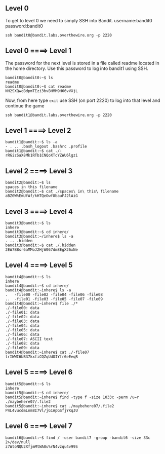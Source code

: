 ## Level 0
To get to level 0 we need to simply SSH into Bandit.
username:bandit0
password:bandit0 
```console
ssh bandit0@bandit.labs.overthewire.org -p 2220
```
## Level 0 ====> Level 1
The password for the next level is stored in a file called readme located in the home directory. Use this password to log into bandit1 using SSH.
```console
bandit0@bandit0:~$ ls
readme
bandit0@bandit0:~$ cat readme
NH2SXQwcBdpmTEzi3bvBHMM9H66vVXjL
```
Now, from here type ```exit```  use SSH (on port 2220) to log into that level and continue the game
```console
ssh bandit1@bandit.labs.overthewire.org -p 2220 
```
## Level 1 ====> Level 2
```console
bandit1@bandit:~$ ls -a
- . .. .bash_logout .bashrc .profile
bandit1@bandit:~$ cat ./-
rRGizSaX8Mk1RTb1CNQoXTcYZWU6lgzi
```
## Level 2 ====> Level 3
```console
bandit2@bandit:~$ ls 
spaces in this filename
bandit2@bandit:~$ cat ./spaces\ in\ this\ filename
aBZ0W%EmUfAf/kHTQeOwf8bauFJ2lAiG
```
## Level 3 ====> Level 4
```console
bandit3@bandit:~$ ls 
inhere
bandit3@bandit:~$ cd inhere/
bandit3@bandit:~/inhere$ ls -a
. .. .hidden
bandit3@bandit:~$ cat ./.hidden
2EW7BBsr6aMMoJ2HjW067dm8EgX26xNe
```
## Level 4 ====> Level 5
```console
bandit4@bandit:~$ ls 
inhere
bandit4@bandit:~$ cd inhere/
bandit4@bandit:~inhere$ ls -a
.   -file00 -file02 -file04 -file06 -file08 
..  -file01 -file03 -file05 -file07 -file09
bandit4@bandit:~inhere$ file ./*
./-file00: data
./-file01: data
./-file02: data
./-file03: data
./-file04: data
./-file05: data
./-file06: data
./-file07: ASCII text
./-file08: data
./-file09: data
bandit4@bandit:~inhere$ cat ./-file07
lrIWWI6bB37kxfiCQZqUdOIYfr6eEeqR
```
## Level 5 ====> Level 6
```console
bandit5@bandit:~$ ls 
inhere
bandit5@bandit:~$ cd inhere/
bandit5@bandit:~inhere$ find -type f -size 1033c -perm /u=r
./maybehere07/.file2
bandit5@bandit:~inhere$ cat ./maybehere07/.file2
P4L4vucdmLnm8I7Vl/jG1ApGSfjYKqJU
```
## Level 6 ====> Level 7
```console
bandit6@bandit:~$ find / -user bandit7 -group -bandit6 -size 33c 2>/dev/null
z7WtoNQU2XfjmMtWA8u%rN4vzqu4v99S
```